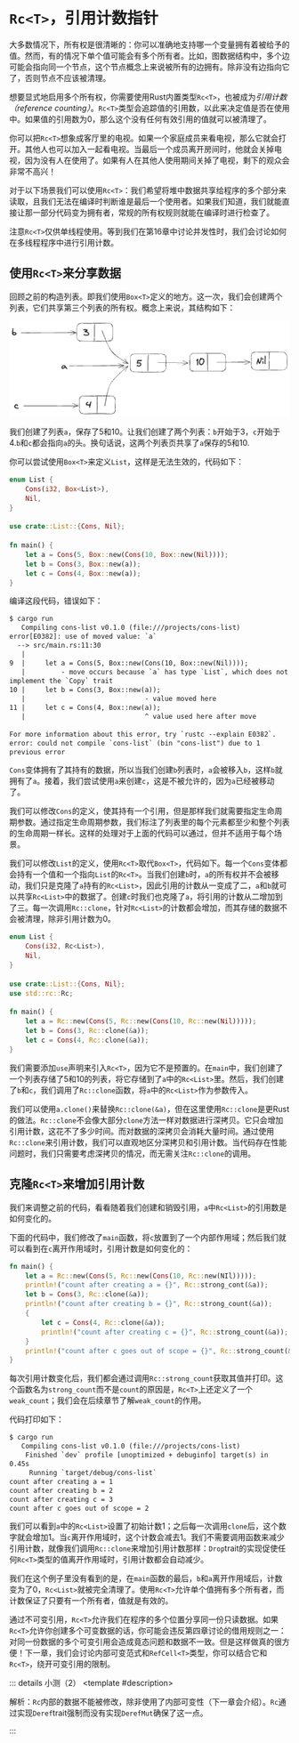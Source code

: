 <script setup>
import {
  QuizProvider,
  Quiz,
  IsCompileText,
  IsCompile
} from "../../components/quiz"
</script>

# `Rc<T>`，引用计数指针

大多数情况下，所有权是很清晰的：你可以准确地支持哪一个变量拥有着被给予的值。然而，有的情况下单个值可能会有多个所有者。比如，图数据结构中，多个边可能会指向同一个节点，这个节点概念上来说被所有的边拥有。除非没有边指向它了，否则节点不应该被清理。

想要显式地启用多个所有权，你需要使用Rust内置类型`Rc<T>`，也被成为*引用计数（reference counting）*。`Rc<T>`类型会追踪值的引用数，以此来决定值是否在使用中。如果值的引用数为0，那么这个没有任何有效引用的值就可以被清理了。

你可以把`Rc<T>`想象成客厅里的电视。如果一个家庭成员来看电视，那么它就会打开。其他人也可以加入一起看电视。当最后一个成员离开房间时，他就会关掉电视，因为没有人在使用了。如果有人在其他人使用期间关掉了电视，剩下的观众会非常不高兴！

对于以下场景我们可以使用`Rc<T>`：我们希望将堆中数据共享给程序的多个部分来读取，且我们无法在编译时判断谁是最后一个使用者。如果我们知道，我们就能直接让那一部分代码变为拥有者，常规的所有权规则就能在编译时进行检查了。

注意`Rc<T>`仅供单线程使用。等到我们在第16章中讨论并发性时，我们会讨论如何在多线程程序中进行引用计数。

## 使用`Rc<T>`来分享数据

回顾之前的构造列表。即我们使用`Box<T>`定义的地方。这一次，我们会创建两个列表，它们共享第三个列表的所有权。概念上来说，其结构如下：

![graph](3.png)

我们创建了列表`a`，保存了5和10。让我们创建了两个列表：`b`开始于3，`c`开始于4.`b`和`c`都会指向`a`的头。换句话说，这两个列表页共享了`a`保存的5和10.

你可以尝试使用`Box<T>`来定义`List`，这样是无法生效的，代码如下：

```rust
enum List {
    Cons(i32, Box<List>),
    Nil,
}

use crate::List::{Cons, Nil};

fn main() {
    let a = Cons(5, Box::new(Cons(10, Box::new(Nil))));
    let b = Cons(3, Box::new(a));
    let c = Cons(4, Box::new(a));
}
```

编译这段代码，错误如下：

```
$ cargo run
   Compiling cons-list v0.1.0 (file:///projects/cons-list)
error[E0382]: use of moved value: `a`
  --> src/main.rs:11:30
   |
9  |     let a = Cons(5, Box::new(Cons(10, Box::new(Nil))));
   |         - move occurs because `a` has type `List`, which does not implement the `Copy` trait
10 |     let b = Cons(3, Box::new(a));
   |                              - value moved here
11 |     let c = Cons(4, Box::new(a));
   |                              ^ value used here after move

For more information about this error, try `rustc --explain E0382`.
error: could not compile `cons-list` (bin "cons-list") due to 1 previous error
```

`Cons`变体拥有了其持有的数据，所以当我们创建`b`列表时，`a`会被移入`b`，这样`b`就拥有了`a`。接着，我们尝试使用`a`来创建`c`，这是不被允许的，因为`a`已经被移动了。

我们可以修改`Cons`的定义，使其持有一个引用，但是那样我们就需要指定生命周期参数。通过指定生命周期参数，我们标注了列表里的每个元素都至少和整个列表的生命周期一样长。这样的处理对于上面的代码可以通过，但并不适用于每个场景。

我们可以修改`List`的定义，使用`Rc<T>`取代`Box<T>`，代码如下。每一个`Cons`变体都会持有一个值和一个指向`List`的`Rc<T>`。当我们创建`b`时，`a`的所有权并不会被移动，我们只是克隆了`a`持有的`Rc<List>`，因此引用的计数从一变成了二，`a`和`b`就可以共享`Rc<List>`中的数据了。创建`c`时我们也克隆了`a`，将引用的计数从二增加到了三。每一次调用`Rc::clone`，针对`Rc<List>`的计数都会增加，而其存储的数据不会被清理，除非引用计数为0。

```rust
enum List {
    Cons(i32, Rc<List>),
    Nil,
}

use crate::List::{Cons, Nil};
use std::rc::Rc;

fn main() {
    let a = Rc::new(Cons(5, Rc::new(Cons(10, Rc::new(Nil)))));
    let b = Cons(3, Rc::clone(&a));
    let c = Cons(4, Rc::clone(&a));
}
```

我们需要添加`use`声明来引入`Rc<T>`，因为它不是预置的。在`main`中，我们创建了一个列表存储了5和10的列表，将它存储到了`a`中的`Rc<List>`里。然后，我们创建了`b`和`c`，我们调用了`Rc::clone`函数，将`a`中的`Rc<List>`作为参数传入。

我们可以使用`a.clone()`来替换`Rc::clone(&a)`，但在这里使用`Rc::clone`是更Rust的做法。`Rc::clone`不会像大部分`clone`方法一样对数据进行深拷贝。它只会增加引用计数，这花不了多少时间。而对数据的深拷贝会消耗大量时间。通过使用`Rc::clone`来引用计数，我们可以直观地区分深拷贝和引用计数。当代码存在性能问题时，我们只需要考虑深拷贝的情况，而无需关注`Rc::clone`的调用。

## 克隆`Rc<T>`来增加引用计数

我们来调整之前的代码，看看随着我们创建和销毁引用，`a`中`Rc<List>`的引用数是如何变化的。

下面的代码中，我们修改了`main`函数，将`c`放置到了一个内部作用域；然后我们就可以看到在`c`离开作用域时，引用计数是如何变化的：

```rust
fn main() {
    let a = Rc::new(Cons(5, Rc::new(Cons(10, Rc::new(NIl)))));
    println!("count after creating a = {}", Rc::strong_cont(&a));
    let b = Cons(3, Rc::clone(&a));
    println!("count after creating b = {}", Rc::strong_count(&a));
    {
        let c = Cons(4, Rc::clone(&a));
        println!("count after creating c = {}", Rc::strong_count(&a));
    }
    println!("count after c goes out of scope = {}", Rc::strong_count(&a));
}
```

每次引用计数变化后，我们都会通过调用`Rc::strong_count`获取其值并打印。这个函数名为`strong_count`而不是`count`的原因是，`Rc<T>`上还定义了一个`weak_count`；我们会在后续章节了解`weak_count`的作用。

代码打印如下：

```
$ cargo run
   Compiling cons-list v0.1.0 (file:///projects/cons-list)
    Finished `dev` profile [unoptimized + debuginfo] target(s) in 0.45s
     Running `target/debug/cons-list`
count after creating a = 1
count after creating b = 2
count after creating c = 3
count after c goes out of scope = 2
```

我们可以看到`a`中的`Rc<List>`设置了初始计数1；之后每一次调用`clone`后，这个数字就会增加1。当`c`离开作用域时，这个计数会减去1。我们不需要调用函数来减少引用计数，就像我们调用`Rc::clone`来增加引用计数那样：`Drop`trait的实现促使任何`Rc<T>`类型的值离开作用域时，引用计数都会自动减少。

我们在这个例子里没有看到的是，在`main`函数的最后，`b`和`a`离开作用域后，计数变为了0，`Rc<List>`就被完全清理了。使用`Rc<T>`允许单个值拥有多个所有者，而计数保证了只要有一个所有者，值就是有效的。

通过不可变引用，`Rc<T>`允许我们在程序的多个位置分享同一份只读数据。如果`Rc<T>`允许你创建多个可变数据的话，你可能会违反第四章讨论的借用规则之一：对同一份数据的多个可变引用会造成竟态问题和数据不一致。但是这样做真的很方便！下一章，我们会讨论内部可变范式和`RefCell<T>`类型，你可以结合它和`Rc<T>`，绕开可变引用的限制。

::: details 小测（2）
<QuizProvider>
<Quiz>
<template #description>

解析：`Rc`内部的数据不能被修改，除非使用了内部可变性（下一章会介绍）。`Rc`通过实现`Deref`trait强制而没有实现`DerefMut`确保了这一点。

</template>
<template #quiz>
<IsCompileText />

```rust
use std::rc::Rc;
fn main() {
    let n = Rc::new(1);
    let mut n2 = Rc::clone(&n);
    *n2 += 1;
    println!("{}", n);
}
```

<IsCompile :answer="{ compiled: false }"/>
</template>
</Quiz>

<Quiz>
<template #description>

解析：引用计数指针内的值只会被销毁一次，所以“drop”只会被打印一次。第一次`drop(x)`虽然减少了引用计数，但它并没有销毁内部的值，因为`y`仍然存在。接着，销毁`y`后发现引用计数为0，整个`Example`就被销毁了。

</template>
<template #quiz>
<IsCompileText />

```rust
use std::rc::Rc;
struct Example;
impl Drop for Example {
    fn drop(&mut self) {
        println!("drop");
    }
}
fn main() {
    let x = Rc::new(Example);
    let y = Rc::clone(&x);
    println!("A");
    drop(x);
    println!("B");
    drop(y);
    println!("C");
}
```

<IsCompile
  :textarea="{
    rows: 3
  }"
  :answer="{
    compiled: true,
    result: 'A\nB\ndrop\nC'
  }"
/>
</template>
</Quiz>
</QuizProvider>
:::
